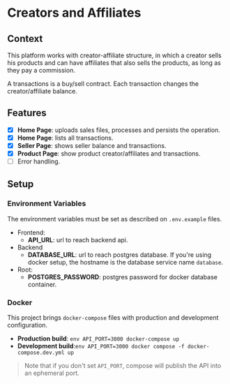 # Creators and Affiliates

## Context

This platform works with creator-affiliate structure, in which a creator sells his products and can have affiliates that also sells the products, as long as they pay a commission.

A transactions is a buy/sell contract. Each transaction changes the creator/affiliate balance.

## Features

- [x] **Home Page**: uploads sales files, processes and persists the operation.
- [x] **Home Page**: lists all transactions.
- [x] **Seller Page**: shows seller balance and transactions.
- [x] **Product Page**: show product creator/affiliates and transactions.
- [ ] Error handling.

## Setup

### Environment Variables

The environment variables must be set as described on `.env.example` files. 

- Frontend:
  - **API_URL**: url to reach backend api.
- Backend
  - **DATABASE_URL**: url to reach postgres database. If you're using docker setup, the hostname is the database service name `database`.
- Root:
  - **POSTGRES_PASSWORD**: postgres password for docker database container.


### Docker

This project brings `docker-compose` files with production and development configuration.

- **Production build**: `env API_PORT=3000 docker-compose up`
- **Development build**:`env API_PORT=3000 docker compose -f docker-compose.dev.yml up`

> Note that if you don't set `API_PORT`, compose will publish the API into an ephemeral port.
